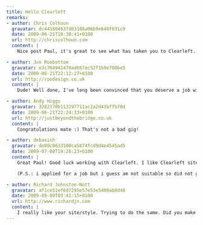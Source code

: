 ```yaml
---
title: Hello Clearleft
remarks:
- author: Chris Colhoun
  gravatar: dc44180463fd03188a06b9e648f031c9
  date: 2009-06-21T18:30:41+0100
  url: http://chriscolhoun.com
  content: |
    Nice post Paul, it's great to see what has taken you to Clearleft. So we are both kinda new to the office then? :)

- author: Jon Roobottom
  gravatar: e3c764941478ad667ec52f1b9e700be5
  date: 2009-06-21T22:12:27+0100
  url: http://roodesign.co.uk
  content: |
    Dude! Well done, I've long been convinced that you deserve a job with a company that will grow your creative talents - and I feel that no one fits the bill better than Clearleft. I look forward to seeing your work over the coming months.

- author: Andy Higgs
  gravatar: 3282170b113297711ac2a2d41bffb70d
  date: 2009-06-21T22:24:33+0100
  url: http://justbeyondthebridge.co.uk
  content: |
    Congratulations mate :) That's not a bad gig!

- author: debasish
  gravatar: de09c0633100ca5874fcd9d4e4545ad5
  date: 2009-07-08T19:26:23+0100
  content: |
    Great Paul! Good luck working with Clearleft. I like Clearleft site a lot and since past few months have been following it a bit, I think they are experts.

    (P.S.: i applied for a job but i guess am not suitable so did not get a reply, but thats ok :)

- author: Richard Johnston-Nott
  gravatar: af1ce51ef6d7295e57e53e5400ab8d48
  date: 2009-09-09T03:41:15+0100
  url: http://www.richardjn.com
  content: |
    I really like your site/style. Trying to do the same. Did you make your site theme yourself?
---
```


